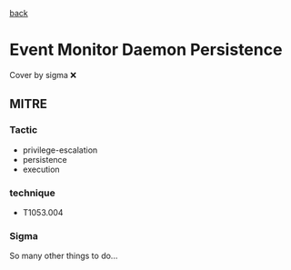 [back](../index.md)
# Event Monitor Daemon Persistence
Cover by sigma :x: 

## MITRE
### Tactic
  - privilege-escalation
  - persistence
  - execution

### technique
  - T1053.004

### Sigma

 So many other things to do...
